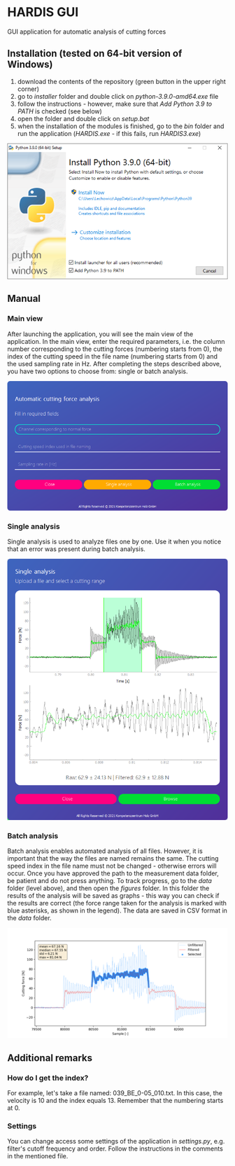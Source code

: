 # HARDIS GUI
 GUI application for automatic analysis of cutting forces

## Installation (tested on 64-bit version of Windows)
1) download the contents of the repository (green button in the upper right corner)
2) go to _installer_ folder and double click on _python-3.9.0-amd64.exe_ file
3) follow the instructions - however, make sure that _Add Python 3.9 to PATH_ is checked (see below)
5) open the folder and double click on _setup.bat_
6) when the installation of the modules is finished, go to the _bin_ folder and run the application (_HARDIS.exe_ - if this fails, run _HARDIS3.exe_)
<p align="center"> 
  <img src="https://github.com/daniellechowicz/hardis-gui/blob/main/img/installer.png">
</p>

## Manual

### Main view
After launching the application, you will see the main view of the application. In the main view, enter the required parameters, i.e. the column number corresponding to the cutting forces (numbering starts from 0), the index of the cutting speed in the file name (numbering starts from 0) and the used sampling rate in Hz. After completing the steps described above, you have two options to choose from: single or batch analysis.
<p align="center"> 
  <img src="https://github.com/daniellechowicz/hardis-gui/blob/main/img/main.png">
</p>

### Single analysis
Single analysis is used to analyze files one by one. Use it when you notice that an error was present during batch analysis.
<p align="center"> 
  <img src="https://github.com/daniellechowicz/hardis-gui/blob/main/img/single.png">
</p>

### Batch analysis
Batch analysis enables automated analysis of all files. However, it is important that the way the files are named remains the same. The cutting speed index in the file name must not be changed - otherwise errors will occur. Once you have approved the path to the measurement data folder, be patient and do not press anything. To track progress, go to the _data_ folder (level above), and then open the _figures_ folder. In this folder the results of the analysis will be saved as graphs - this way you can check if the results are correct (the force range taken for the analysis is marked with blue asterisks, as shown in the legend). The data are saved in CSV format in the _data_ folder.
<p align="center"> 
  <img src="https://github.com/daniellechowicz/hardis-gui/blob/main/img/figure.png">
</p>

## Additional remarks

### How do I get the index?
For example, let's take a file named: 039_BE_0-05_010.txt. In this case, the velocity is 10 and the index equals 13. Remember that the numbering starts at 0.

### Settings
You can change access some settings of the application in _settings.py_, e.g. filter's cutoff frequency and order. Follow the instructions in the comments in the mentioned file.